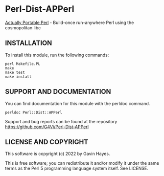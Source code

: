 # Perl-Dist-APPerl
[Actually Portable Perl](https://computoid.com/APPerl/) - Build-once run-anywhere Perl using the cosmopolitan libc

## INSTALLATION

To install this module, run the following commands:
```
perl Makefile.PL
make
make test
make install
```

## SUPPORT AND DOCUMENTATION

You can find documentation for this module with the perldoc command.

`perldoc Perl::Dist::APPerl`

Support and bug reports can be found at the repository <https://github.com/G4Vi/Perl-Dist-APPerl>

## LICENSE AND COPYRIGHT

This software is copyright (c) 2022 by Gavin Hayes.

This is free software; you can redistribute it and/or modify it under
the same terms as the Perl 5 programming language system itself. See LICENSE.

